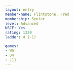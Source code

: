 ```yaml
---
layout: entry
member-name: Flintstone, Fred
membership: Senior
level: Advanced
USCF: Yes
rating: 1330
ladder: 4 (-1)

games:
- W5
- D4
- L11
---
```

